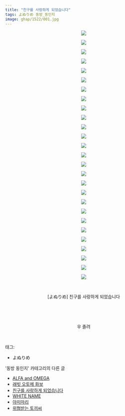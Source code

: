 ```yaml
---
title: "친구를 사랑하게 되었습니다"
tags: よぬりめ 동방_동인지
image: ghap/1522/001.jpg
---
```

<div class="article">
<p style="text-align: center; clear: none; float: none;"><img src="{{ site.nasurl }}/ghap/1522/001.jpg"/></p>
<p style="text-align: center; clear: none; float: none;"><img src="{{ site.nasurl }}/ghap/1522/002.jpg"/></p>
<p style="text-align: center; clear: none; float: none;"><img src="{{ site.nasurl }}/ghap/1522/003.jpg"/></p>
<p style="text-align: center; clear: none; float: none;"><img src="{{ site.nasurl }}/ghap/1522/004.jpg"/></p>
<p style="text-align: center; clear: none; float: none;"><img src="{{ site.nasurl }}/ghap/1522/005.jpg"/></p>
<p style="text-align: center; clear: none; float: none;"><img src="{{ site.nasurl }}/ghap/1522/006.jpg"/></p>
<p style="text-align: center; clear: none; float: none;"><img src="{{ site.nasurl }}/ghap/1522/007.jpg"/></p>
<p style="text-align: center; clear: none; float: none;"><img src="{{ site.nasurl }}/ghap/1522/008.jpg"/></p>
<p style="text-align: center; clear: none; float: none;"><img src="{{ site.nasurl }}/ghap/1522/009.jpg"/></p>
<p style="text-align: center; clear: none; float: none;"><img src="{{ site.nasurl }}/ghap/1522/010.jpg"/></p>
<p style="text-align: center; clear: none; float: none;"><img src="{{ site.nasurl }}/ghap/1522/011.jpg"/></p>
<p style="text-align: center; clear: none; float: none;"><img src="{{ site.nasurl }}/ghap/1522/012.jpg"/></p>
<p style="text-align: center; clear: none; float: none;"><img src="{{ site.nasurl }}/ghap/1522/013.jpg"/></p>
<p style="text-align: center; clear: none; float: none;"><img src="{{ site.nasurl }}/ghap/1522/014.jpg"/></p>
<p style="text-align: center; clear: none; float: none;"><img src="{{ site.nasurl }}/ghap/1522/015.jpg"/></p>
<p style="text-align: center; clear: none; float: none;"><img src="{{ site.nasurl }}/ghap/1522/016.jpg"/></p>
<p style="text-align: center; clear: none; float: none;"><img src="{{ site.nasurl }}/ghap/1522/017.jpg"/></p>
<p style="text-align: center; clear: none; float: none;"><img src="{{ site.nasurl }}/ghap/1522/018.jpg"/></p>
<p style="text-align: center; clear: none; float: none;"><img src="{{ site.nasurl }}/ghap/1522/019.jpg"/></p>
<p style="text-align: center; clear: none; float: none;"><img src="{{ site.nasurl }}/ghap/1522/020.jpg"/></p>
<p style="text-align: center; clear: none; float: none;"><img src="{{ site.nasurl }}/ghap/1522/021.jpg"/></p>
<p style="text-align: center; clear: none; float: none;"><img src="{{ site.nasurl }}/ghap/1522/022.jpg"/></p>
<p style="text-align: center; clear: none; float: none;"><img src="{{ site.nasurl }}/ghap/1522/023.jpg"/></p>
<p style="text-align: center; clear: none; float: none;"><img src="{{ site.nasurl }}/ghap/1522/024.jpg"/></p>
<p style="text-align: center; clear: none; float: none;"><img src="{{ site.nasurl }}/ghap/1522/025.jpg"/></p>
<p style="text-align: center; clear: none; float: none;"><img src="{{ site.nasurl }}/ghap/1522/026.jpg"/></p>
<p style="text-align: center; clear: none; float: none;"><img src="{{ site.nasurl }}/ghap/1522/027.jpg"/></p>
<p style="text-align: center; clear: none; float: none;"><br/></p>
<p style="text-align: center; clear: none; float: none;">[よぬりめ] 친구를 사랑하게 되었습니다</p>
<p style="text-align: center; clear: none; float: none;"><br/></p>
<p style="text-align: center; clear: none; float: none;"><br/></p>
<p style="text-align: center; clear: none; float: none;">우 졸려</p>
<p><br/></p>
</div><div class="tagTrail">
<p>태그: </p>
<ul>
<li>よぬりめ</li>
</ul>
</div><div class="another">
<p>'동방 동인지' 카테고리의 다른 글</p>
<ul>
<li><a href="/2016-08-12-ghap_1524">ALFA and OMEGA</a></li>
<li><a href="/2016-08-12-ghap_1523">래빗 오토메 화보</a></li>
<li><a href="/2016-08-12-ghap_1522">친구를 사랑하게 되었습니다</a></li>
<li><a href="/2016-08-12-ghap_1521">WHITE NAME</a></li>
<li><a href="/2016-08-12-ghap_1520">야미마리</a></li>
<li><a href="/2016-08-12-ghap_1519">위협받는 토끼씨</a></li>
</ul>
</div><div class="cb_module cb_fluid">
<div class="cb_wrt cb_profile">
</div><!-- commentList close -->
</div>
<br/>
<p id="refer"></p>
<br/>
